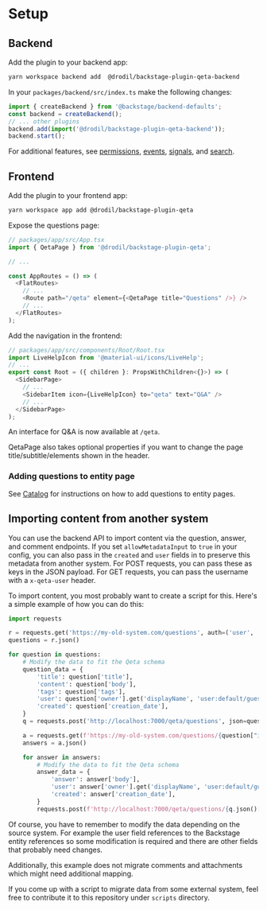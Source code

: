 # Setup

## Backend

Add the plugin to your backend app:

```bash
yarn workspace backend add  @drodil/backstage-plugin-qeta-backend
```

In your `packages/backend/src/index.ts` make the following changes:

```ts
import { createBackend } from '@backstage/backend-defaults';
const backend = createBackend();
// ... other plugins
backend.add(import('@drodil/backstage-plugin-qeta-backend'));
backend.start();
```

For additional features, see [permissions](permissions.md), [events](events.md), [signals](signals.md), and [search](search.md).

## Frontend

Add the plugin to your frontend app:

```bash
yarn workspace app add @drodil/backstage-plugin-qeta
```

Expose the questions page:

```ts
// packages/app/src/App.tsx
import { QetaPage } from '@drodil/backstage-plugin-qeta';

// ...

const AppRoutes = () => (
  <FlatRoutes>
    // ...
    <Route path="/qeta" element={<QetaPage title="Questions" />} />
    // ...
  </FlatRoutes>
);
```

Add the navigation in the frontend:

```ts
// packages/app/src/components/Root/Root.tsx
import LiveHelpIcon from '@material-ui/icons/LiveHelp';
// ...
export const Root = ({ children }: PropsWithChildren<{}>) => (
  <SidebarPage>
    // ...
    <SidebarItem icon={LiveHelpIcon} to="qeta" text="Q&A" />
    // ...
  </SidebarPage>
);
```

An interface for Q&A is now available at `/qeta`.

QetaPage also takes optional properties if you want to change the page title/subtitle/elements shown in the header.

### Adding questions to entity page

See [Catalog](catalog.md) for instructions on how to add questions to entity pages.

## Importing content from another system

You can use the backend API to import content via the question, answer, and comment endpoints. If you set `allowMetadataInput` to `true` in your config, you can also pass in the `created` and `user` fields in to preserve this metadata from another system. For POST requests, you can pass these as keys in the JSON payload. For GET requests, you can pass the username with a `x-qeta-user` header.

To import content, you most probably want to create a script for this. Here's a simple example of how you can do this:

```python
import requests

r = requests.get('https://my-old-system.com/questions', auth=('user', 'pass'))
questions = r.json()

for question in questions:
    # Modify the data to fit the Qeta schema
    question_data = {
        'title': question['title'],
        'content': question['body'],
        'tags': question['tags'],
        'user': question['owner'].get('displayName', 'user:default/guest'),
        'created': question['creation_date'],
    }
    q = requests.post('http://localhost:7000/qeta/questions', json=question_data, auth=('user', 'pass'))

    a = requests.get(f'https://my-old-system.com/questions/{question["id"]}/answers', auth=('user', 'pass'))
    answers = a.json()

    for answer in answers:
        # Modify the data to fit the Qeta schema
        answer_data = {
            'answer': answer['body'],
            'user': answer['owner'].get('displayName', 'user:default/guest'),
            'created': answer['creation_date'],
        }
        requests.post(f'http://localhost:7000/qeta/questions/{q.json()["id"]}/answers', json=answer_data, auth=('user', 'pass'))
```

Of course, you have to remember to modify the data depending on the source system. For example the user field references to the Backstage entity references so some modification is required and there are other fields that probably need changes.

Additionally, this example does not migrate comments and attachments which might need additional mapping.

If you come up with a script to migrate data from some external system, feel free to contribute it to this repository under `scripts` directory.

